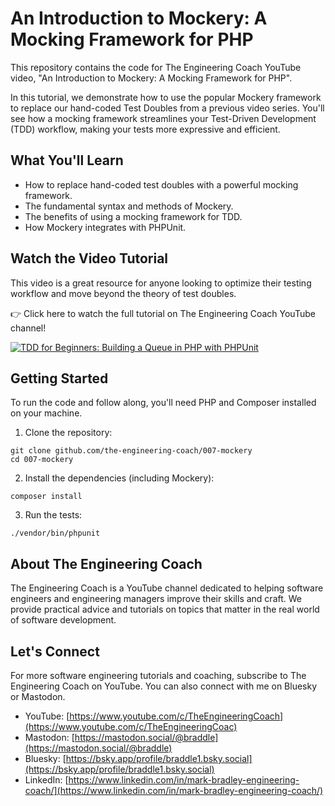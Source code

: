 # An Introduction to Mockery: A Mocking Framework for PHP

This repository contains the code for The Engineering Coach YouTube video, "An Introduction to Mockery: A Mocking Framework for PHP".

In this tutorial, we demonstrate how to use the popular Mockery framework to replace our hand-coded Test Doubles from a previous video series. You'll see how a mocking framework streamlines your Test-Driven Development (TDD) workflow, making your tests more expressive and efficient.

## What You'll Learn

  - How to replace hand-coded test doubles with a powerful mocking framework.
  - The fundamental syntax and methods of Mockery.
  - The benefits of using a mocking framework for TDD.
  - How Mockery integrates with PHPUnit.

## Watch the Video Tutorial

This video is a great resource for anyone looking to optimize their testing workflow and move beyond the theory of test doubles.

👉 Click here to watch the full tutorial on The Engineering Coach YouTube channel!

[![TDD for Beginners: Building a Queue in PHP with PHPUnit
](https://img.youtube.com/vi/Uyn0QBOGQ1k/0.jpg)](https://www.youtube.com/watch?v=Uyn0QBOGQ1k)


## Getting Started
To run the code and follow along, you'll need PHP and Composer installed on your machine.

1. Clone the repository:

```shell
git clone github.com/the-engineering-coach/007-mockery
cd 007-mockery
```

2. Install the dependencies (including Mockery):

```shell
composer install
```

3. Run the tests:

```shell
./vendor/bin/phpunit
```

## About The Engineering Coach

The Engineering Coach is a YouTube channel dedicated to helping software engineers and engineering managers improve their skills and craft. We provide practical advice and tutorials on topics that matter in the real world of software development.

## Let's Connect

For more software engineering tutorials and coaching, subscribe to The Engineering Coach on YouTube. You can also connect with me on Bluesky or Mastodon.

  - YouTube: [https://www.youtube.com/c/TheEngineeringCoach](https://www.youtube.com/c/TheEngineeringCoac)
  - Mastodon: [https://mastodon.social/@braddle](https://mastodon.social/@braddle)
  - Bluesky: [https://bsky.app/profile/braddle1.bsky.social](https://bsky.app/profile/braddle1.bsky.social)
  - LinkedIn: [https://www.linkedin.com/in/mark-bradley-engineering-coach/](https://www.linkedin.com/in/mark-bradley-engineering-coach/)
